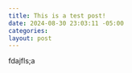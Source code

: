 ```yaml
---
title: This is a test post!
date: 2024-08-30 23:03:11 -05:00
categories:
layout: post
---
```

fdajfls;a